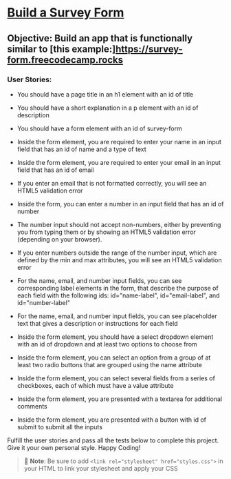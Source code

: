 # <ins>Build a Survey Form</ins>
## Objective: Build an app that is functionally similar to [this example:]<https://survey-form.freecodecamp.rocks>

### User Stories:

- You should have a page title in an h1 element with an id of title

- You should have a short explanation in a p element with an id of description

- You should have a form element with an id of survey-form

- Inside the form element, you are required to enter your name in an input field that has an id of name and a type  of text

- Inside the form element, you are required to enter your email in an input field that has an id of email

- If you enter an email that is not formatted correctly, you will see an HTML5 validation error

- Inside the form, you can enter a number in an input field that has an id of number

- The number input should not accept non-numbers, either by preventing you from typing them or by showing an HTML5 validation error (depending on your browser).

- If you enter numbers outside the range of the number input, which are defined by the min and max attributes, you will see an HTML5 validation error

- For the name, email, and number input fields, you can see corresponding label elements in the form, that describe the purpose of each field with the following ids: id="name-label", id="email-label", and id="number-label"

- For the name, email, and number input fields, you can see placeholder text that gives a description or instructions for each field

- Inside the form element, you should have a select dropdown element with an id of dropdown and at least two options to choose from

- Inside the form element, you can select an option from a group of at least two radio buttons that are grouped using the name attribute

- Inside the form element, you can select several fields from a series of checkboxes, each of which must have a value attribute

- Inside the form element, you are presented with a textarea for additional comments

- Inside the form element, you are presented with a button with id of submit to submit all the inputs

Fulfill the user stories and pass all the tests below to complete this project. Give it your own personal style. Happy Coding!

> :memo: **Note**: Be sure to add `<link rel="stylesheet" href="styles.css">` in your HTML to link your stylesheet and apply your CSS
